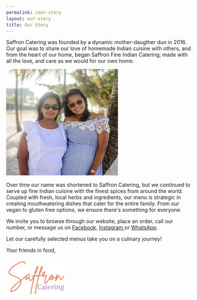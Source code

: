 ```yaml
---
permalink: /our-story
layout: our-story
title: Our Story
---
```

Saffron Catering was founded by a dynamic mother-daugther duo in 2016. Our goal was to share our love of homemade Indian cuisine with others, and from the heart of our home, began Saffron Fine Indian Catering; made with all the love, and care as we would for our own home.

![](/images/upload/rsz_dsc_8091-resized.png)

Over time our name was shortened to Saffron Catering, but we continued to serve up fine Indian cuisine with the finest spices from around the world. Coupled with fresh, local herbs and ingredients, our menu is strategic in creating mouthwatering dishes that cater for the entire family. From our vegan to gluten free options, we ensure there's something for everyone.

We invite you to browse through our website, place an order, call our number, or message us on [Facebook](https://www.facebook.com/saffroncateringgy), [Instagram ](https://www.instagram.com/saffroncateringgy/)or [WhatsApp](https://wa.me/message/DNU575YSQMGRO1).

Let our carefully selected menus take you on a culinary journey!

Your friends in food, 

![](/images/upload/rsz_saffron_signature_-_cropped.png)